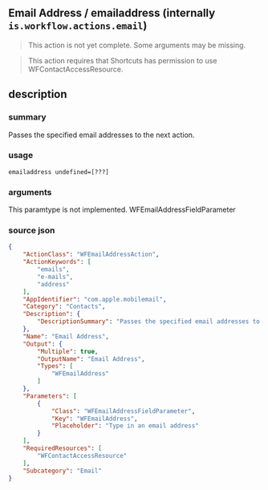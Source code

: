 
## Email Address / emailaddress (internally `is.workflow.actions.email`)

> This action is not yet complete. Some arguments may be missing.


> This action requires that Shortcuts has permission to use WFContactAccessResource.


## description
### summary
Passes the specified email addresses to the next action.


### usage
`emailaddress undefined=[???]`

### arguments
This paramtype is not implemented. WFEmailAddressFieldParameter

### source json

```json
{
	"ActionClass": "WFEmailAddressAction",
	"ActionKeywords": [
		"emails",
		"e-mails",
		"address"
	],
	"AppIdentifier": "com.apple.mobilemail",
	"Category": "Contacts",
	"Description": {
		"DescriptionSummary": "Passes the specified email addresses to the next action."
	},
	"Name": "Email Address",
	"Output": {
		"Multiple": true,
		"OutputName": "Email Address",
		"Types": [
			"WFEmailAddress"
		]
	},
	"Parameters": [
		{
			"Class": "WFEmailAddressFieldParameter",
			"Key": "WFEmailAddress",
			"Placeholder": "Type in an email address"
		}
	],
	"RequiredResources": [
		"WFContactAccessResource"
	],
	"Subcategory": "Email"
}
```
